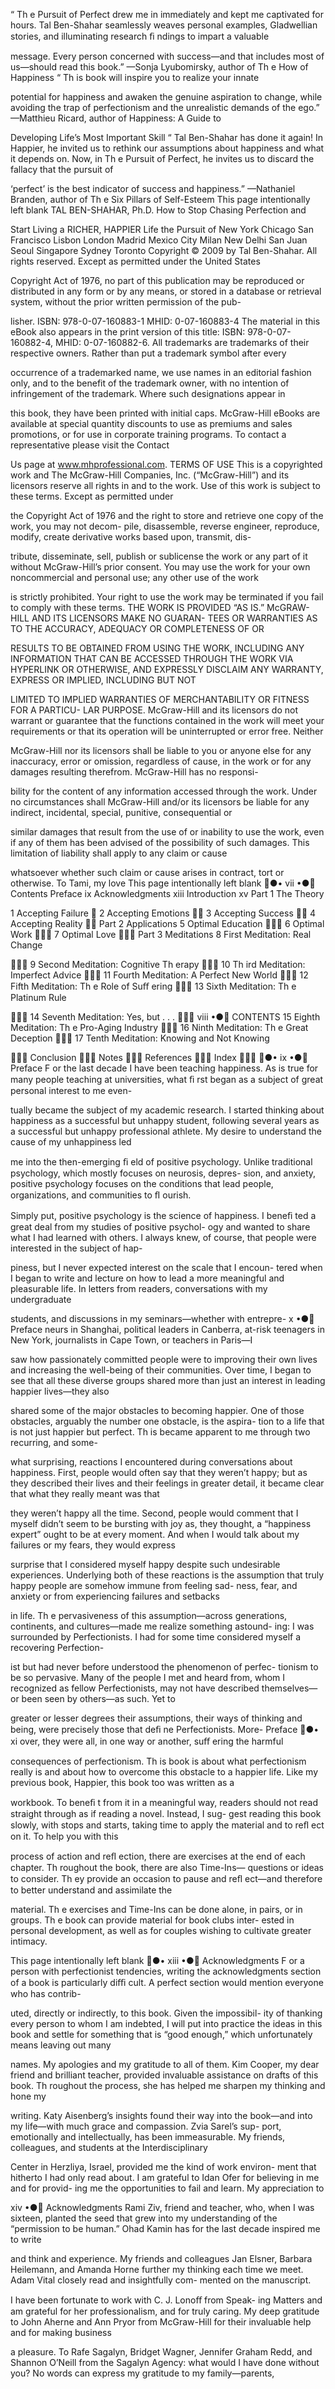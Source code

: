 


“ Th e Pursuit of Perfect drew me in immediately and kept me captivated for hours. Tal Ben-Shahar seamlessly weaves personal examples, Gladwellian stories, and illuminating research ﬁ ndings to impart a valuable

message. Every person concerned with success—and that includes most of us—should read this book.” —Sonja Lyubomirsky, author of  Th e How of Happiness “ Th is book will inspire you to realize your innate

potential for happiness and awaken the genuine aspiration to change, while avoiding the trap of perfectionism and the unrealistic demands of the ego.” —Matthieu Ricard, author of  Happiness: A Guide to

Developing Life’s Most Important Skill “ Tal Ben-Shahar has done it again! In Happier, he invited us to rethink our assumptions about happiness and what it depends on. Now, in Th e Pursuit of Perfect, he invites us to discard the fallacy that the pursuit of

‘perfect’ is the best indicator of success and happiness.” —Nathaniel Branden, author of  Th e Six Pillars of Self-Esteem This page intentionally left blank TAL BEN-SHAHAR, Ph.D. How to Stop Chasing Perfection and

Start Living a RICHER, HAPPIER Life the Pursuit of New York   Chicago   San Francisco   Lisbon   London   Madrid   Mexico City Milan   New Delhi   San Juan   Seoul   Singapore   Sydney   Toronto Copyright © 2009 by Tal Ben-Shahar. All rights reserved. Except as permitted under the United States

Copyright Act of 1976, no part of this publication may be reproduced or distributed in any form or by any means, or stored in a database or retrieval system, without the prior written permission of the pub-

lisher. ISBN: 978-0-07-160883-1 MHID: 0-07-160883-4 The material in this eBook also appears in the print version of this title: ISBN: 978-0-07-160882-4, MHID: 0-07-160882-6. All trademarks are trademarks of their respective owners. Rather than put a trademark symbol after every

occurrence of a trademarked name, we use names in an editorial fashion only, and to the benefit of the trademark owner, with no intention of infringement of the trademark. Where such designations appear in

this book, they have been printed with initial caps. McGraw-Hill eBooks are available at special quantity discounts to use as premiums and sales promotions, or for use in corporate training programs. To contact a representative please visit the Contact

Us page at www.mhprofessional.com. TERMS OF USE This is a copyrighted work and The McGraw-Hill Companies, Inc. (“McGraw-Hill”) and its licensors reserve all rights in and to the work. Use of this work is subject to these terms. Except as permitted under

the Copyright Act of 1976 and the right to store and retrieve one copy of the work, you may not decom- pile, disassemble, reverse engineer, reproduce, modify, create derivative works based upon, transmit, dis-

tribute, disseminate, sell, publish or sublicense the work or any part of it without McGraw-Hill’s prior consent. You may use the work for your own noncommercial and personal use; any other use of the work

is strictly prohibited. Your right to use the work may be terminated if you fail to comply with these terms. THE WORK IS PROVIDED “AS IS.” McGRAW-HILL AND ITS LICENSORS MAKE NO GUARAN- TEES OR WARRANTIES AS TO THE ACCURACY, ADEQUACY OR COMPLETENESS OF OR

RESULTS TO BE OBTAINED FROM USING THE WORK, INCLUDING ANY INFORMATION THAT CAN BE ACCESSED THROUGH THE WORK VIA HYPERLINK OR OTHERWISE, AND EXPRESSLY DISCLAIM ANY WARRANTY, EXPRESS OR IMPLIED, INCLUDING BUT NOT

LIMITED TO IMPLIED WARRANTIES OF MERCHANTABILITY OR FITNESS FOR A PARTICU- LAR PURPOSE. McGraw-Hill and its licensors do not warrant or guarantee that the functions contained in the work will meet your requirements or that its operation will be uninterrupted or error free. Neither

McGraw-Hill nor its licensors shall be liable to you or anyone else for any inaccuracy, error or omission, regardless of cause, in the work or for any damages resulting therefrom. McGraw-Hill has no responsi-

bility for the content of any information accessed through the work. Under no circumstances shall McGraw-Hill and/or its licensors be liable for any indirect, incidental, special, punitive, consequential or

similar damages that result from the use of or inability to use the work, even if any of them has been advised of the possibility of such damages. This limitation of liability shall apply to any claim or cause

whatsoever whether such claim or cause arises in contract, tort or otherwise. To Tami, my love This page intentionally left blank ●• vii •● Contents Preface ix Acknowledgments xiii Introduction xv Part 1 The Theory

1 Accepting Failure  2 Accepting Emotions  3 Accepting Success  4 Accepting Reality  Part 2 Applications 5 Optimal Education  6 Optimal Work  7 Optimal Love  Part 3 Meditations 8 First Meditation: Real Change

 9 Second Meditation: Cognitive Th erapy  10 Th ird Meditation: Imperfect Advice  11 Fourth Meditation: A Perfect New World  12 Fifth Meditation: Th e Role of Suﬀ ering  13 Sixth Meditation: Th e Platinum Rule

 14 Seventh Meditation: Yes, but . . .  viii •● CONTENTS 15 Eighth Meditation: Th e Pro-Aging Industry  16 Ninth Meditation: Th e Great Deception  17  Tenth Meditation: Knowing and Not Knowing

 Conclusion  Notes  References  Index  ●• ix •● Preface F or the last decade I have been teaching happiness. As is true for many people teaching at universities, what ﬁ rst began as a subject of great personal interest to me even-

tually became the subject of my academic research. I started thinking about happiness as a successful but unhappy student, following several years as a successful but unhappy professional athlete. My desire to understand the cause of my unhappiness led

me into the then-emerging ﬁ eld of positive psychology. Unlike traditional psychology, which mostly focuses on neurosis, depres- sion, and anxiety, positive psychology focuses on the conditions that lead people, organizations, and communities to ﬂ ourish.

Simply put, positive psychology is the science of happiness. I beneﬁ ted a great deal from my studies of positive psychol- ogy and wanted to share what I had learned with others. I always knew, of course, that people were interested in the subject of hap-

piness, but I never expected interest on the scale that I encoun- tered when I began to write and lecture on how to lead a more meaningful and pleasurable life. In letters from readers, conversations with my undergraduate

students, and discussions in my seminars—whether with entrepre- x •● Preface neurs in Shanghai, political leaders in Canberra, at-risk teenagers in New York, journalists in Cape Town, or teachers in Paris—I

saw how passionately committed people were to improving their own lives and increasing the well-being of their communities. Over time, I began to see that all these diverse groups shared more than just an interest in leading happier lives—they also

shared some of the major obstacles to becoming happier. One of those obstacles, arguably the number one obstacle, is the aspira- tion to a life that is not just happier but perfect. Th is became apparent to me through two recurring, and some-

what surprising, reactions I encountered during conversations about happiness. First, people would often say that they weren’t happy; but as they described their lives and their feelings in greater detail, it became clear that what they really meant was that

they weren’t happy all the time. Second, people would comment that I myself didn’t seem to be bursting with joy as, they thought, a “happiness expert” ought to be at every moment. And when I would talk about my failures or my fears, they would express

surprise that I considered myself happy despite such undesirable experiences. Underlying both of these reactions is the assumption that truly happy people are somehow immune from feeling sad- ness, fear, and anxiety or from experiencing failures and setbacks

in life. Th e pervasiveness of this assumption—across generations, continents, and cultures—made me realize something astound- ing: I was surrounded by Perfectionists. I had for some time considered myself a recovering Perfection-

ist but had never before understood the phenomenon of perfec- tionism to be so pervasive. Many of the people I met and heard from, whom I recognized as fellow Perfectionists, may not have described themselves—or been seen by others—as such. Yet to

greater or lesser degrees their assumptions, their ways of thinking and being, were precisely those that deﬁ ne Perfectionists. More- Preface ●• xi over, they were all, in one way or another, suﬀ ering the harmful

consequences of perfectionism. Th is book is about what perfectionism really is and about how to overcome this obstacle to a happier life. Like my previous book, Happier, this book too was written as a

workbook. To beneﬁ t from it in a meaningful way, readers should not read straight through as if reading a novel. Instead, I sug- gest reading this book slowly, with stops and starts, taking time to apply the material and to reﬂ ect on it. To help you with this

process of action and reﬂ ection, there are exercises at the end of each chapter. Th roughout the book, there are also Time-Ins— questions or ideas to consider. Th ey provide an occasion to pause and reﬂ ect—and therefore to better understand and assimilate the

material. Th e exercises and Time-Ins can be done alone, in pairs, or in groups. Th e book can provide material for book clubs inter- ested in personal development, as well as for couples wishing to cultivate greater intimacy.

This page intentionally left blank ●• xiii •● Acknowledgments F or a person with perfectionist tendencies, writing the acknowledgments section of a book is particularly diﬃ  cult. A perfect section would mention everyone who has contrib-

uted, directly or indirectly, to this book. Given the impossibil- ity of thanking every person to whom I am indebted, I will put into practice the ideas in this book and settle for something that is “good enough,” which unfortunately means leaving out many

names. My apologies and my gratitude to all of them. Kim Cooper, my dear friend and brilliant teacher, provided invaluable assistance on drafts of this book. Th roughout the process, she has helped me sharpen my thinking and hone my

writing. Katy Aisenberg’s insights found their way into the book—and into my life—with much grace and compassion. Zvia Sarel’s sup- port, emotionally and intellectually, has been immeasurable. My friends, colleagues, and students at the Interdisciplinary

Center in Herzliya, Israel, provided me the kind of work environ- ment that hitherto I had only read about. I am grateful to Idan Ofer for believing in me and for provid- ing me the opportunities to fail and learn. My appreciation to

xiv •● Acknowledgments Rami Ziv, friend and teacher, who, when I was sixteen, planted the seed that grew into my understanding of the “permission to be human.” Ohad Kamin has for the last decade inspired me to write

and think and experience. My friends and colleagues Jan Elsner, Barbara Heilemann, and Amanda Horne further my thinking each time we meet. Adam Vital closely read and insightfully com- mented on the manuscript.

I have been fortunate to work with C. J. Lonoﬀ  from Speak- ing Matters and am grateful for her professionalism, and for truly caring. My deep gratitude to John Aherne and Ann Pryor from McGraw-Hill for their invaluable help and for making business

a pleasure. To Rafe Sagalyn, Bridget Wagner, Jennifer Graham Redd, and Shannon O’Neill from the Sagalyn Agency: what would I have done without you? No words can express my gratitude to my family—parents,

